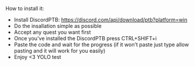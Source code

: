 How to install it:
- Install DiscordPTB: https://discord.com/api/download/ptb?platform=win
- Do the insallation simple as possible
- Accept any quest you want first
- Once you've installed the DiscordPTB press CTRL+SHIFT+i
- Paste the code and wait for the progress (if it won't paste just type allow pasting and it will work for you easily)
- Enjoy <3
YOLO test
